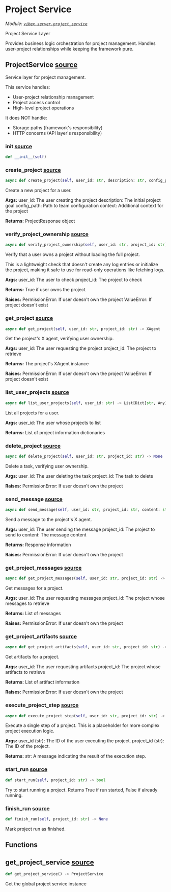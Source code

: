 # Project Service

*Module: [`vibex.server.project_service`](https://github.com/dustland/vibex/blob/main/src/vibex/server/project_service.py)*

Project Service Layer

Provides business logic orchestration for project management.
Handles user-project relationships while keeping the framework pure.

## ProjectService <a href="https://github.com/dustland/vibex/blob/main/src/vibex/server/project_service.py#L22" class="source-link" title="View source code">source</a>

Service layer for project management.

This service handles:
- User-project relationship management
- Project access control
- High-level project operations

It does NOT handle:
- Storage paths (framework's responsibility)
- HTTP concerns (API layer's responsibility)

### __init__ <a href="https://github.com/dustland/vibex/blob/main/src/vibex/server/project_service.py#L36" class="source-link" title="View source code">source</a>

```python
def __init__(self)
```
### create_project <a href="https://github.com/dustland/vibex/blob/main/src/vibex/server/project_service.py#L40" class="source-link" title="View source code">source</a>

```python
async def create_project(self, user_id: str, description: str, config_path: str = 'examples/simple_chat/config/team.yaml', context: Optional[Dict[str, Any]] = None) -> ProjectResponse
```

Create a new project for a user.

**Args:**
    user_id: The user creating the project
    description: The initial project goal
    config_path: Path to team configuration
    context: Additional context for the project

**Returns:**
    ProjectResponse object

### verify_project_ownership <a href="https://github.com/dustland/vibex/blob/main/src/vibex/server/project_service.py#L85" class="source-link" title="View source code">source</a>

```python
async def verify_project_ownership(self, user_id: str, project_id: str) -> bool
```

Verify that a user owns a project without loading the full project.

This is a lightweight check that doesn't create any log entries
or initialize the project, making it safe to use for read-only
operations like fetching logs.

**Args:**
    user_id: The user to check
    project_id: The project to check

**Returns:**
    True if user owns the project

**Raises:**
    PermissionError: If user doesn't own the project
    ValueError: If project doesn't exist

### get_project <a href="https://github.com/dustland/vibex/blob/main/src/vibex/server/project_service.py#L117" class="source-link" title="View source code">source</a>

```python
async def get_project(self, user_id: str, project_id: str) -> XAgent
```

Get the project's X agent, verifying user ownership.

**Args:**
    user_id: The user requesting the project
    project_id: The project to retrieve

**Returns:**
    The project's XAgent instance

**Raises:**
    PermissionError: If user doesn't own the project
    ValueError: If project doesn't exist

### list_user_projects <a href="https://github.com/dustland/vibex/blob/main/src/vibex/server/project_service.py#L149" class="source-link" title="View source code">source</a>

```python
async def list_user_projects(self, user_id: str) -> List[Dict[str, Any]]
```

List all projects for a user.

**Args:**
    user_id: The user whose projects to list

**Returns:**
    List of project information dictionaries

### delete_project <a href="https://github.com/dustland/vibex/blob/main/src/vibex/server/project_service.py#L188" class="source-link" title="View source code">source</a>

```python
async def delete_project(self, user_id: str, project_id: str) -> None
```

Delete a task, verifying user ownership.

**Args:**
    user_id: The user deleting the task
    project_id: The task to delete

**Raises:**
    PermissionError: If user doesn't own the project

### send_message <a href="https://github.com/dustland/vibex/blob/main/src/vibex/server/project_service.py#L214" class="source-link" title="View source code">source</a>

```python
async def send_message(self, user_id: str, project_id: str, content: str, mode: str = 'agent') -> Dict[str, Any]
```

Send a message to the project's X agent.

**Args:**
    user_id: The user sending the message
    project_id: The project to send to
    content: The message content

**Returns:**
    Response information

**Raises:**
    PermissionError: If user doesn't own the project

### get_project_messages <a href="https://github.com/dustland/vibex/blob/main/src/vibex/server/project_service.py#L270" class="source-link" title="View source code">source</a>

```python
async def get_project_messages(self, user_id: str, project_id: str) -> List[Dict[str, Any]]
```

Get messages for a project.

**Args:**
    user_id: The user requesting messages
    project_id: The project whose messages to retrieve

**Returns:**
    List of messages

**Raises:**
    PermissionError: If user doesn't own the project

### get_project_artifacts <a href="https://github.com/dustland/vibex/blob/main/src/vibex/server/project_service.py#L312" class="source-link" title="View source code">source</a>

```python
async def get_project_artifacts(self, user_id: str, project_id: str) -> List[Dict[str, Any]]
```

Get artifacts for a project.

**Args:**
    user_id: The user requesting artifacts
    project_id: The project whose artifacts to retrieve

**Returns:**
    List of artifact information

**Raises:**
    PermissionError: If user doesn't own the project

### execute_project_step <a href="https://github.com/dustland/vibex/blob/main/src/vibex/server/project_service.py#L348" class="source-link" title="View source code">source</a>

```python
async def execute_project_step(self, user_id: str, project_id: str) -> str
```

Execute a single step of a project.
This is a placeholder for more complex project execution logic.

**Args:**
    user_id (str): The ID of the user executing the project.
    project_id (str): The ID of the project.

**Returns:**
    str: A message indicating the result of the execution step.

### start_run <a href="https://github.com/dustland/vibex/blob/main/src/vibex/server/project_service.py#L380" class="source-link" title="View source code">source</a>

```python
def start_run(self, project_id: str) -> bool
```

Try to start running a project.
Returns True if run started, False if already running.

### finish_run <a href="https://github.com/dustland/vibex/blob/main/src/vibex/server/project_service.py#L390" class="source-link" title="View source code">source</a>

```python
def finish_run(self, project_id: str) -> None
```

Mark project run as finished.

## Functions

## get_project_service <a href="https://github.com/dustland/vibex/blob/main/src/vibex/server/project_service.py#L399" class="source-link" title="View source code">source</a>

```python
def get_project_service() -> ProjectService
```

Get the global project service instance
